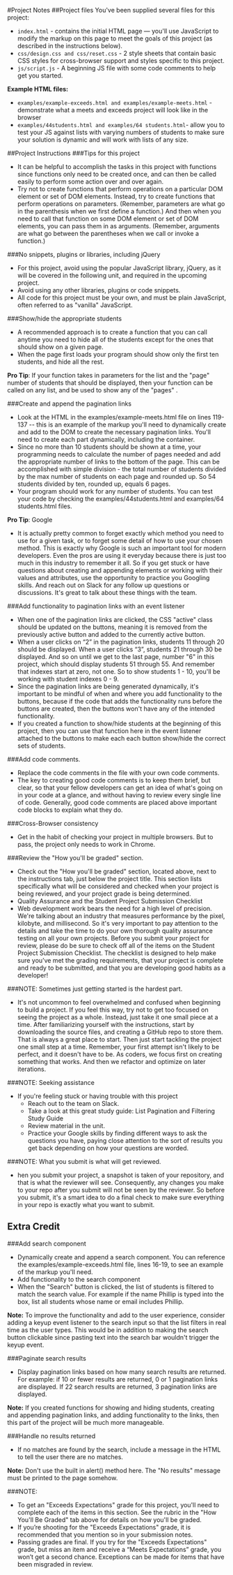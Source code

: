 #Project Notes
##Project files
You've been supplied several files for this project:
- `index.html` - contains the initial HTML page — you'll use JavaScript to modify the markup on this page to meet the goals of this project (as described in the instructions below).
- `css/design.css and css/reset.css` - 2 style sheets that contain basic CSS styles for cross-browser support and styles specific to this project.
- `js/script.js` - A beginning JS file with some code comments to help get you started.

**Example HTML files:**

- `examples/example-exceeds.html and examples/example-meets.html` - demonstrate what a meets and exceeds project will look like in the browser
- `examples/44students.html and examples/64 students.html`- allow you to test your JS against lists with varying numbers of students to make sure your solution is dynamic and will work with lists of any size.

##Project Instructions
###Tips for this project
- It can be helpful to accomplish the tasks in this project with functions since functions only need to be created once, and can then be called easily to perform some action over and over again.
- Try not to create functions that perform operations on a particular DOM element or set of DOM elements. Instead, try to create functions that perform operations on parameters. (Remember, parameters are what go in the parenthesis when we first define a function.) And then when you need to call that function on some DOM element or set of DOM elements, you can pass them in as arguments. (Remember, arguments are what go between the parentheses when we call or invoke a function.)

###No snippets, plugins or libraries, including jQuery
- For this project, avoid using the popular JavaScript library, jQuery, as it will be covered in the following unit, and required in the upcoming project.
- Avoid using any other libraries, plugins or code snippets.
- All code for this project must be your own, and must be plain JavaScript, often referred to as "vanilla" JavaScript.

###Show/hide the appropriate students
- A recommended approach is to create a function that you can call anytime you need to hide all of the students except for the ones that should show on a given page.
- When the page first loads your program should show only the first ten students, and hide all the rest.

**Pro Tip**: If your function takes in parameters for the list and the "page" number of students that should be displayed, then your function can be called on any list, and be used to show any of the "pages" .

###Create and append the pagination links
- Look at the HTML in the examples/example-meets.html file on lines 119-137 -- this is an example of the markup you'll need to dynamically create and add to the DOM to create the necessary pagination links. You'll need to create each part dynamically, including the container.
- Since no more than 10 students should be shown at a time, your programming needs to calculate the number of pages needed and add the appropriate number of links to the bottom of the page. This can be accomplished with simple division - the total number of students divided by the max number of students on each page and rounded up. So 54 students divided by ten, rounded up, equals 6 pages.
- Your program should work for any number of students. You can test your code by checking the examples/44students.html and examples/64 students.html files.

**Pro Tip**: Google

- It is actually pretty common to forget exactly which method you need to use for a given task, or to forget some detail of how to use your chosen method. This is exactly why Google is such an important tool for modern developers. Even the pros are using it everyday because there is just too much in this industry to remember it all. So if you get stuck or have questions about creating and appending elements or working with their values and attributes, use the opportunity to practice you Googling skills. And reach out on Slack for any follow up questions or discussions. It's great to talk about these things with the team.

###Add functionality to pagination links with an event listener
- When one of the pagination links are clicked, the CSS "active" class should be updated on the buttons, meaning it is removed from the previously active button and added to the currently active button.
- When a user clicks on “2” in the pagination links, students 11 through 20 should be displayed. When a user clicks “3”, students 21 through 30 be displayed. And so on until we get to the last page, number "6" in this project, which should display students 51 through 55. And remember that indexes start at zero, not one. So to show students 1 - 10, you'll be working with student indexes 0 - 9.
- Since the pagination links are being generated dynamically, it's important to be mindful of when and where you add functionality to the buttons, because if the code that adds the functionality runs before the buttons are created, then the buttons won't have any of the intended functionality.
- If you created a function to show/hide students at the beginning of this project, then you can use that function here in the event listener attached to the buttons to make each each button show/hide the correct sets of students.

###Add code comments.
- Replace the code comments in the file with your own code comments.
- The key to creating good code comments is to keep them brief, but clear, so that your fellow developers can get an idea of what's going on in your code at a glance, and without having to review every single line of code. Generally, good code comments are placed above important code blocks to explain what they do.

###Cross-Browser consistency
- Get in the habit of checking your project in multiple browsers. But to pass, the project only needs to work in Chrome.

###Review the "How you'll be graded" section.
- Check out the "How you'll be graded" section, located above, next to the instructions tab, just below the project title. This section lists specifically what will be considered and checked when your project is being reviewed, and your project grade is being determined.
- Quality Assurance and the Student Project Submission Checklist
- Web development work bears the need for a high level of precision. We're talking about an industry that measures performance by the pixel, kilobyte, and millisecond. So it's very important to pay attention to the details and take the time to do your own thorough quality assurance testing on all your own projects. Before you submit your project for review, please do be sure to check off all of the items on the Student Project Submission Checklist. The checklist is designed to help make sure you’ve met the grading requirements, that your project is complete and ready to be submitted, and that you are developing good habits as a developer!

###NOTE: Sometimes just getting started is the hardest part.
- It's not uncommon to feel overwhelmed and confused when beginning to build a project. If you feel this way, try not to get too focused on seeing the project as a whole. Instead, just take it one small piece at a time. After familiarizing yourself with the instructions, start by downloading the source files, and creating a GitHub repo to store them. That is always a great place to start. Then just start tackling the project one small step at a time. Remember, your first attempt isn't likely to be perfect, and it doesn't have to be. As coders, we focus first on creating something that works. And then we refactor and optimize on later iterations.

###NOTE: Seeking assistance
- If you're feeling stuck or having trouble with this project
    - Reach out to the team on Slack.
    - Take a look at this great study guide: List Pagination and Filtering Study Guide
    - Review material in the unit.
    - Practice your Google skills by finding different ways to ask the questions you have, paying close attention to the sort of results you get back depending on how your questions are worded.

###NOTE: What you submit is what will get reviewed.
- hen you submit your project, a snapshot is taken of your repository, and that is what the reviewer will see. Consequently, any changes you make to your repo after you submit will not be seen by the reviewer. So before you submit, it's a smart idea to do a final check to make sure everything in your repo is exactly what you want to submit.

## Extra Credit
###Add search component
- Dynamically create and append a search component. You can reference the examples/example-exceeds.html file, lines 16-19, to see an example of the markup you'll need.
- Add functionality to the search component
- When the "Search" button is clicked, the list of students is filtered to match the search value. For example if the name Phillip is typed into the box, list all students whose name or email includes Phillip.

**Note:** To improve the functionality and add to the user experience, consider adding a keyup event listener to the search input so that the list filters in real time as the user types. This would be in addition to making the search button clickable since pasting text into the search bar wouldn't trigger the keyup event.

###Paginate search results
- Display pagination links based on how many search results are returned. For example: if 10 or fewer results are returned, 0 or 1 pagination links are displayed. If 22 search results are returned, 3 pagination links are displayed.

**Note:** If you created functions for showing and hiding students, creating and appending pagination links, and adding functionality to the links, then this part of the project will be much more manageable.

###Handle no results returned
- If no matches are found by the search, include a message in the HTML to tell the user there are no matches.

**Note:** Don't use the built in alert() method here. The "No results" message must be printed to the page somehow.

###NOTE:
- To get an "Exceeds Expectations" grade for this project, you'll need to complete each of the items in this section. See the rubric in the "How You'll Be Graded" tab above for details on how you'll be graded.
- If you’re shooting for the "Exceeds Expectations" grade, it is recommended that you mention so in your submission notes.
- Passing grades are final. If you try for the "Exceeds Expectations" grade, but miss an item and receive a “Meets Expectations” grade, you won’t get a second chance. Exceptions can be made for items that have been misgraded in review.

